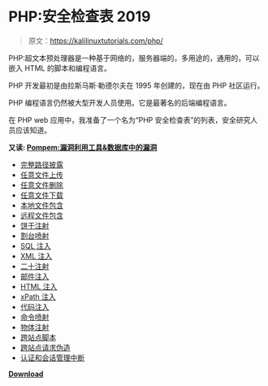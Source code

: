 # PHP:安全检查表 2019

> 原文：<https://kalilinuxtutorials.com/php/>

PHP:超文本预处理器是一种基于网络的，服务器端的，多用途的，通用的，可以嵌入 HTML 的脚本和编程语言。

PHP 开发最初是由拉斯马斯·勒德尔夫在 1995 年创建的，现在由 PHP 社区运行。

PHP 编程语言仍然被大型开发人员使用。它是最著名的后端编程语言。

在 PHP web 应用中，我准备了一个名为“PHP 安全检查表”的列表，安全研究人员应该知道。

**又读: [Pompem:漏洞利用工具&数据库中的漏洞](https://kalilinuxtutorials.com/pompem-exploits-vulnerability-database/)**

*   [完整路径披露](https://www.owasp.org/index.php/Full_Path_Disclosure)
*   [任意文件上传](https://www.owasp.org/index.php/Unrestricted_File_Upload)
*   [任意文件删除](https://www.acunetix.com/vulnerabilities/web/arbitrary-file-deletion/)
*   [任意文件下载](https://resources.infosecinstitute.com/arbitrary-file-download-breaking-into-the-system/#gref)
*   [本地文件包含](https://www.offensive-security.com/metasploit-unleashed/file-inclusion-vulnerabilities/)
*   [远程文件包含](https://www.owasp.org/index.php/Testing_for_Remote_File_Inclusion)
*   [饼干注射](https://www.owasp.org/index.php/Testing_for_cookies_attributes_(OTG-SESS-002))
*   [割台喷射](https://www.owasp.org/index.php/Testing_for_HTTP_Parameter_pollution_(OTG-INPVAL-004))
*   [SQL 注入](https://www.owasp.org/index.php/SQL_Injection)
*   [XML 注入](https://www.owasp.org/index.php/Testing_for_XML_Injection_(OTG-INPVAL-008))
*   [二十注射](https://www.owasp.org/index.php/XML_External_Entity_(XXE)_Processing)
*   [邮件注入](https://www.owasp.org/index.php/Testing_for_IMAP/SMTP_Injection_(OTG-INPVAL-011))
*   [HTML 注入](https://www.owasp.org/index.php/Testing_for_HTML_Injection_(OTG-CLIENT-003))
*   [xPath 注入](https://www.owasp.org/index.php/XPATH_Injection)
*   [代码注入](https://www.owasp.org/index.php/Code_Injection)
*   [命令喷射](https://www.owasp.org/index.php/Command_Injection)
*   [物体注射](https://www.owasp.org/index.php/PHP_Object_Injection)
*   [跨站点脚本](https://www.owasp.org/index.php/Cross-site_Scripting_(XSS))
*   [跨站点请求伪造](https://www.owasp.org/index.php/Cross-Site_Request_Forgery_(CSRF))
*   [认证和会话管理中断](https://www.owasp.org/index.php/Broken_Authentication_and_Session_Management)

[**Download**](https://github.com/ismailtasdelen/php-security-check-list)